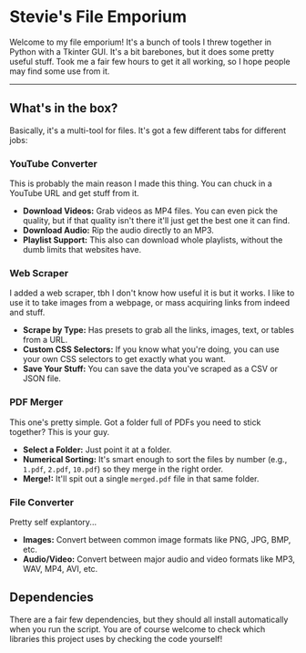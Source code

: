 # Stevie's File Emporium

Welcome to my file emporium! It's a bunch of tools I threw together in Python with a Tkinter GUI. It's a bit barebones, but it does some pretty useful stuff. Took me a fair few hours to get it all working, so I hope people may find some use from it.

---

## What's in the box?

Basically, it's a multi-tool for files. It's got a few different tabs for different jobs:

### YouTube Converter
This is probably the main reason I made this thing. You can chuck in a YouTube URL and get stuff from it.
- **Download Videos:** Grab videos as MP4 files. You can even pick the quality, but if that quality isn't there it'll just get the best one it can find.
- **Download Audio:** Rip the audio directly to an MP3.
- **Playlist Support:** This also can download whole playlists, without the dumb limits that websites have.

### Web Scraper
I added a web scraper, tbh I don't know how useful it is but it works. I like to use it to take images from a webpage, or mass acquiring links from indeed and stuff.
- **Scrape by Type:** Has presets to grab all the links, images, text, or tables from a URL.
- **Custom CSS Selectors:** If you know what you're doing, you can use your own CSS selectors to get exactly what you want.
- **Save Your Stuff:** You can save the data you've scraped as a CSV or JSON file.

### PDF Merger
This one's pretty simple. Got a folder full of PDFs you need to stick together? This is your guy.
- **Select a Folder:** Just point it at a folder.
- **Numerical Sorting:** It's smart enough to sort the files by number (e.g., `1.pdf`, `2.pdf`, `10.pdf`) so they merge in the right order.
- **Merge!:** It'll spit out a single `merged.pdf` file in that same folder.

### File Converter
Pretty self explantory...
- **Images:** Convert between common image formats like PNG, JPG, BMP, etc.
- **Audio/Video:** Convert between major audio and video formats like MP3, WAV, MP4, AVI, etc.

## Dependencies
There are a fair few dependencies, but they should all install automatically when you run the script. You are of course welcome to check which libraries this project uses by checking the code yourself!
